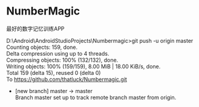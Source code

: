 # NumberMagic
最好的数字记忆训练APP

D:\Android\AndroidStudioProjects\Numbermagic>git push -u origin master	
Counting objects: 159, done.		
Delta compression using up to 4 threads.	
Compressing objects: 100% (132/132), done.	
Writing objects: 100% (159/159), 8.00 MiB | 18.00 KiB/s, done.	
Total 159 (delta 15), reused 0 (delta 0)	
To https://github.com/thatluck/Numbermagic.git	
 * [new branch]      master -> master	
Branch master set up to track remote branch master from origin.	

